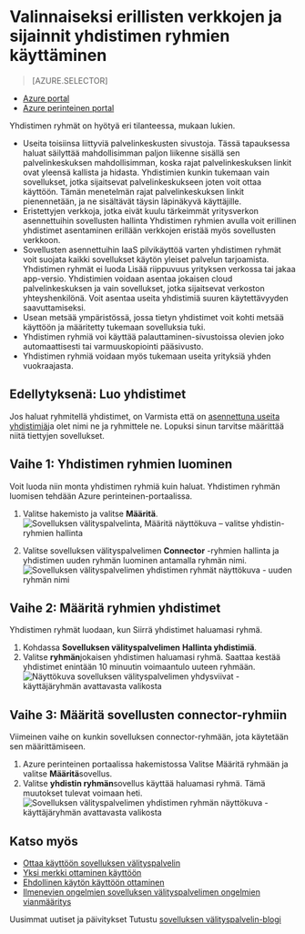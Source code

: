 <properties
    pageTitle="Toimimasta Azure AD-sovelluksen välityspalvelimen yhdistimillä | Microsoft Azure"
    description="Kerrotaan, miten voit luoda ja hallita ryhmiä Azure AD-sovelluksen välityspalvelimen yhdistimiä."
    services="active-directory"
    documentationCenter=""
    authors="kgremban"
    manager="femila"
    editor=""/>

<tags
    ms.service="active-directory"
    ms.workload="identity"
    ms.tgt_pltfrm="na"
    ms.devlang="na"
    ms.topic="article"
    ms.date="09/09/2016"
    ms.author="kgremban"/>


# <a name="publish-applications-on-separate-networks-and-locations-using-connector-groups"></a>Valinnaiseksi erillisten verkkojen ja sijainnit yhdistimen ryhmien käyttäminen

> [AZURE.SELECTOR]
- [Azure portal](active-directory-application-proxy-connectors-azure-portal.md)
- [Azure perinteinen portal](active-directory-application-proxy-connectors.md)


Yhdistimen ryhmät on hyötyä eri tilanteessa, mukaan lukien.

- Useita toisiinsa liittyviä palvelinkeskusten sivustoja. Tässä tapauksessa haluat säilyttää mahdollisimman paljon liikenne sisällä sen palvelinkeskuksen mahdollisimman, koska rajat palvelinkeskuksen linkit ovat yleensä kallista ja hidasta. Yhdistimien kunkin tukemaan vain sovellukset, jotka sijaitsevat palvelinkeskukseen joten voit ottaa käyttöön. Tämän menetelmän rajat palvelinkeskuksen linkit pienennetään, ja ne sisältävät täysin läpinäkyvä käyttäjille.
- Eristettyjen verkkoja, jotka eivät kuulu tärkeimmät yritysverkon asennettuihin sovellusten hallinta Yhdistimen ryhmien avulla voit erillinen yhdistimet asentaminen erillään verkkojen eristää myös sovellusten verkkoon.
- Sovellusten asennettuihin IaaS pilvikäyttöä varten yhdistimen ryhmät voit suojata kaikki sovellukset käytön yleiset palvelun tarjoamista. Yhdistimen ryhmät ei luoda Lisää riippuvuus yrityksen verkossa tai jakaa app-versio. Yhdistimien voidaan asentaa jokaisen cloud palvelinkeskuksen ja vain sovellukset, jotka sijaitsevat verkoston yhteyshenkilönä. Voit asentaa useita yhdistimiä suuren käytettävyyden saavuttamiseksi.
- Usean metsää ympäristössä, jossa tietyn yhdistimet voit kohti metsää käyttöön ja määritetty tukemaan sovelluksia tuki.
- Yhdistimen ryhmiä voi käyttää palauttaminen-sivustoissa olevien joko automaattisesti tai varmuuskopiointi pääsivusto.
- Yhdistimen ryhmiä voidaan myös tukemaan useita yrityksiä yhden vuokraajasta.

## <a name="prerequisite-create-your-connectors"></a>Edellytyksenä: Luo yhdistimet
Jos haluat ryhmitellä yhdistimet, on Varmista että on [asennettuna useita yhdistimiä](active-directory-application-proxy-enable.md)ja olet nimi ne ja ryhmittele ne. Lopuksi sinun tarvitse määrittää niitä tiettyjen sovellukset.

## <a name="step-1-create-connector-groups"></a>Vaihe 1: Yhdistimen ryhmien luominen
Voit luoda niin monta yhdistimen ryhmiä kuin haluat. Yhdistimen ryhmän luomisen tehdään Azure perinteinen-portaalissa.

1. Valitse hakemisto ja valitse **Määritä**.  
    ![Sovelluksen välityspalvelinta, Määritä näyttökuva – valitse yhdistin-ryhmien hallinta](./media/active-directory-application-proxy-connectors/app_proxy_connectors_creategroup.png)

2. Valitse sovelluksen välityspalvelimen **Connector** -ryhmien hallinta ja yhdistimen uuden ryhmän luominen antamalla ryhmän nimi.  
    ![Sovelluksen välityspalvelimen yhdistimen ryhmät näyttökuva - uuden ryhmän nimi](./media/active-directory-application-proxy-connectors/app_proxy_connectors_namegroup.png)

## <a name="step-2-assign-connectors-to-your-groups"></a>Vaihe 2: Määritä ryhmien yhdistimet
Yhdistimen ryhmät luodaan, kun Siirrä yhdistimet haluamasi ryhmä.

1. Kohdassa **Sovelluksen välityspalvelimen** **Hallinta yhdistimiä**.
2. Valitse **ryhmän**jokaisen yhdistimen haluamasi ryhmä. Saattaa kestää yhdistimet enintään 10 minuutin voimaantulo uuteen ryhmään.  
    ![Näyttökuva sovelluksen välityspalvelimen yhdysviivat - käyttäjäryhmän avattavasta valikosta](./media/active-directory-application-proxy-connectors/app_proxy_connectors_connectorlist.png)

## <a name="step-3-assign-applications-to-your-connector-groups"></a>Vaihe 3: Määritä sovellusten connector-ryhmiin
Viimeinen vaihe on kunkin sovelluksen connector-ryhmään, jota käytetään sen määrittämiseen.

1. Azure perinteinen portaalissa hakemistossa Valitse Määritä ryhmään ja valitse **Määritä**sovellus.
2. Valitse **yhdistin ryhmän**sovellus käyttää haluamasi ryhmä. Tämä muutokset tulevat voimaan heti.  
    ![Sovelluksen välityspalvelimen yhdistimen ryhmän näyttökuva - käyttäjäryhmän avattavasta valikosta](./media/active-directory-application-proxy-connectors/app_proxy_connectors_newgroup.png)


## <a name="see-also"></a>Katso myös

- [Ottaa käyttöön sovelluksen välityspalvelin](active-directory-application-proxy-enable.md)
- [Yksi merkki ottaminen käyttöön](active-directory-application-proxy-sso-using-kcd.md)
- [Ehdollinen käytön käyttöön ottaminen](active-directory-application-proxy-conditional-access.md)
- [Ilmenevien ongelmien sovelluksen välityspalvelimen ongelmien vianmääritys](active-directory-application-proxy-troubleshoot.md)

Uusimmat uutiset ja päivitykset Tutustu [sovelluksen välityspalvelin-blogi](http://blogs.technet.com/b/applicationproxyblog/)
